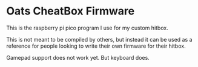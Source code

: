 
# Oats CheatBox Firmware

This is the raspberry pi pico program I use for my custom hitbox.

This is not meant to be compiled by others, but instead it can be used as a reference for people looking to write their own firmware for their hitbox.

Gamepad support does not work yet. But keyboard does.  
